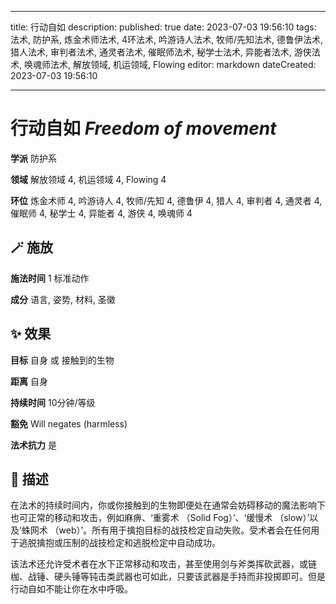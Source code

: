 
---
title: 行动自如
description: 
published: true
date: 2023-07-03 19:56:10
tags: 法术, 防护系, 炼金术师法术, 4环法术, 吟游诗人法术, 牧师/先知法术, 德鲁伊法术, 猎人法术, 审判者法术, 通灵者法术, 催眠师法术, 秘学士法术, 异能者法术, 游侠法术, 唤魂师法术, 解放领域, 机运领域, Flowing
editor: markdown
dateCreated: 2023-07-03 19:56:10

---

# **行动自如** *Freedom of movement*

**学派** 防护系 

**领域** 解放领域 4, 机运领域 4, Flowing 4

**环位** 炼金术师 4, 吟游诗人 4, 牧师/先知 4, 德鲁伊 4, 猎人 4, 审判者 4, 通灵者 4, 催眠师 4, 秘学士 4, 异能者 4, 游侠 4, 唤魂师 4

## 🪄 施放

**施法时间** 1 标准动作

**成分** 语言, 姿势, 材料, 圣徽

## ✨ 效果 

**目标** 自身 或 接触到的生物 

**距离** 自身  

**持续时间** 10分钟/等级 

**豁免** Will negates (harmless)

**法术抗力** 是

## 📖 描述

在法术的持续时间内，你或你接触到的生物即便处在通常会妨碍移动的魔法影响下也可正常的移动和攻击，例如麻痹、‘重雾术 （Solid Fog）’、‘缓慢术 （slow）’以及‘蛛网术 （web）’。所有用于擒抱目标的战技检定自动失败。受术者会在任何用于逃脱擒抱或压制的战技检定和逃脱检定中自动成功。

该法术还允许受术者在水下正常移动和攻击，甚至使用剑与斧类挥砍武器，或链枷、战锤、硬头锤等钝击类武器也可如此，只要该武器是手持而非投掷即可。但是行动自如不能让你在水中呼吸。
    